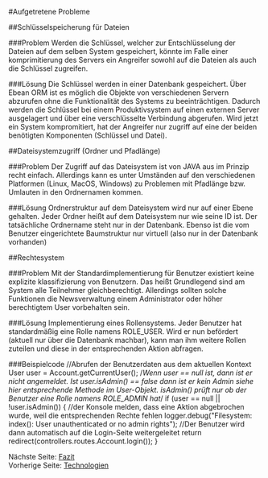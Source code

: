 #Aufgetretene Probleme

##Schlüsselspeicherung für Dateien

###Problem
Werden die Schlüssel, welcher zur Entschlüsselung der Dateien auf dem selben System gespeichert, könnte im Falle einer komprimitierung des Servers ein Angreifer sowohl auf die Dateien als auch die Schlüssel zugreifen.

###Lösung
Die Schlüssel werden in einer Datenbank gespeichert. Über Ebean ORM ist es möglich die Objekte von verschiedenen Servern abzurufen ohne die Funktionalität des Systems zu beeinträchtigen. Dadurch werden die Schlüssel bei einem Produktivsystem auf einen externen Server ausgelagert und über eine verschlüsselte Verbindung abgerufen. Wird jetzt ein System kompromitiert, hat der Angreifer nur zugriff auf eine der beiden benötigten Komponenten (Schlüssel und Datei).

##Dateisystemzugriff (Ordner und Pfadlänge)

###Problem
Der Zugriff auf das Dateisystem ist von JAVA aus im Prinzip recht einfach. Allerdings kann es unter Umständen auf den verschiedenen Platformen (Linux, MacOS, Windows) zu Problemen mit Pfadlänge bzw. Umlauten in den Ordnernamen kommen.

###Lösung
Ordnerstruktur auf dem Dateisystem wird nur auf einer Ebene gehalten. Jeder Ordner heißt auf dem Dateisystem nur wie seine ID ist. Der tatsächliche Ordnername steht nur in der Datenbank. Ebenso ist die vom Benutzer eingerichtete Baumstruktur nur virtuell (also nur in der Datenbank vorhanden)

##Rechtesystem

###Problem
Mit der Standardimplementierung für Benutzer existiert keine explizite klassifizierung von Benutzern. Das heißt Grundlegend sind am System alle Teilnehmer gleichberechtigt. Allerdings sollten solche Funktionen die Newsverwaltung einem Administrator oder höher berechtigtem User vorbehalten sein.

###Lösung
Implementierung eines Rollensystems. Jeder Benutzer hat standardmäßig eine Rolle namens ROLE_USER. Wird er nun befördert (aktuell nur über die Datenbank machbar), kann man ihm weitere Rollen zuteilen und diese in der entsprechenden Aktion abfragen.

###Beispielcode
	//Abrufen der Benutzerdaten aus dem aktuellen Kontext
	User user = Account.getCurrentUser();
	/*Wenn user == null ist, dann ist er nicht angemeldet. Ist user.isAdmin() == false dann ist er kein Admin
	  siehe hier entsprechende Methode im User-Objekt. isAdmin() prüft nur ob der Benutzer eine Rolle namens ROLE_ADMIN hat*/
	if (user == null || !user.isAdmin()) {
		//der Konsole melden, dass eine Aktion abgebrochen wurde, weil die entsprechenden Rechte fehlen	
		logger.debug("Filesystem: index(): User unauthenticated or no admin rights");
		//Der Benutzer wird dann automatisch auf die Login-Seite weitergeleitet
		return redirect(controllers.routes.Account.login());
	}

Nächste Seite: [Fazit](07_FAZIT.md)<br/>
Vorherige Seite: [Technologien](05_TECHNOLOGIEN.md)
